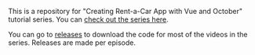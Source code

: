 This is a repository for "Creating Rent-a-Car App with Vue and October" tutorial series. You can [check out the series here](http://watch-learn.com/series/creating-rent-car-app-vue-and-october).

You can go to [releases](https://github.com/ivandoric/vue-october-rent-a-car-app/releases) to download the code for most of the videos in the series. Releases are made per episode.